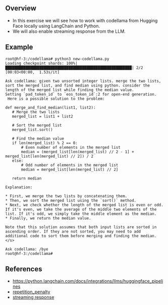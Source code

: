 ## Overview
* In this exercise we will see how to work with codellama from Hugging Face locally using LangChain and Python.
* We will also enable streaming response from the LLM.

## Example

```
root@hf-3:/codellama# python3 new-codellama.py
Loading checkpoint shards: 100%|████████████████████████████████████████████████████████| 2/2 [00:03<00:00,  1.53s/it]

Ask codellama: given two unsorted integer lists. merge the two lists, sort the merged list, and find median using python. consider the length of the merged list while finding the median value.
Setting `pad_token_id` to `eos_token_id`:2 for open-end generation.
 Here is a possible solution to the problem:

def merge_and_find_median(list1, list2):
   # Merge the two lists
   merged_list = list1 + list2

   # Sort the merged list
   merged_list.sort()

   # Find the median value
   if len(merged_list) % 2 == 0:
       # Even number of elements in the merged list
       median = (merged_list[len(merged_list) // 2 - 1] + merged_list[len(merged_list) // 2]) / 2
   else:
       # Odd number of elements in the merged list
       median = merged_list[len(merged_list) // 2]

   return median

Explanation:

* First, we merge the two lists by concatenating them.
* Then, we sort the merged list using the `sort()` method.
* Next, we check whether the length of the merged list is even or odd. If it's even, we take the average of the middle two elements of the list. If it's odd, we simply take the middle element as the median.
* Finally, we return the median value.

Note that this solution assumes that both input lists are sorted in ascending order. If they are not sorted, you may need to add additional code to sort them before merging and finding the median.</s>

Ask codellama: /bye
root@hf-3:/codellama#

```

## References
* https://python.langchain.com/docs/integrations/llms/huggingface_pipelines
* [repetition_penalty](https://github.com/pinecone-io/examples/blob/master/learn/generation/llm-field-guide/llama-2/llama-2-70b-chat-agent.ipynb)
* [streaming response](https://github.com/langchain-ai/langchain/issues/2918)

